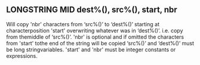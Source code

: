 ## LONGSTRING MID dest%(), src%(), start, nbr

Will copy 'nbr' characters from ‘src%()’ to ‘dest%()’ starting at characterposition 'start' overwriting whatever was in ‘dest%()’. i.e. copy from themiddle of ‘src%()’. 'nbr' is optional and if omitted the characters from 'start' tothe end of the string will be copied ‘src%()’ and ‘dest%()’ must be long stringvariables. 'start' and 'nbr' must be integer constants or expressions.